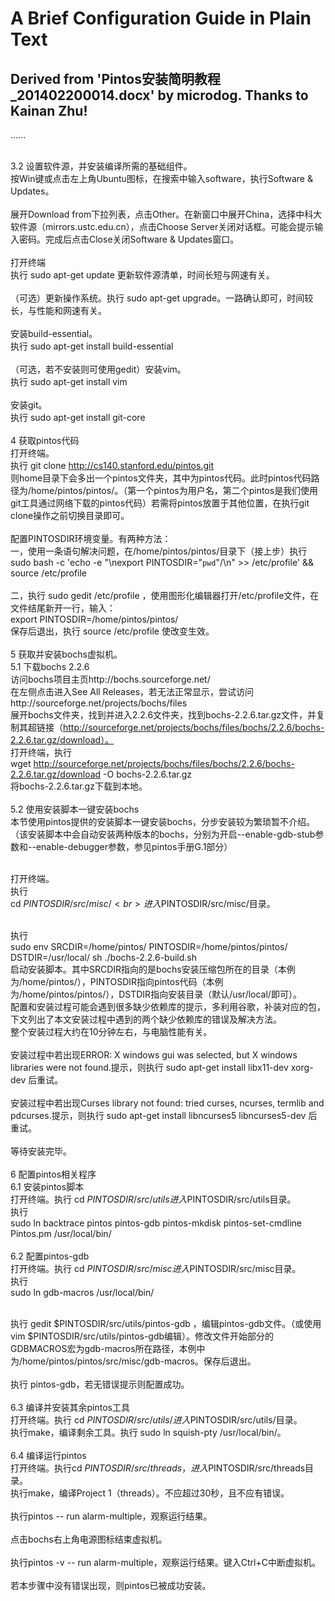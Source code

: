 A Brief Configuration Guide in Plain Text
====

Derived from 'Pintos安装简明教程_201402200014.docx' by microdog. Thanks to Kainan Zhu!
-------

......<br>

<br>3.2	设置软件源，并安装编译所需的基础组件。<br>
按Win键或点击左上角Ubuntu图标，在搜索中输入software，执行Software & Updates。<br>
 <br>
展开Download from下拉列表，点击Other。在新窗口中展开China，选择中科大软件源（mirrors.ustc.edu.cn），点击Choose Server关闭对话框。可能会提示输入密码。完成后点击Close关闭Software & Updates窗口。<br>
 <br>
打开终端<br>
执行 sudo apt-get update 更新软件源清单，时间长短与网速有关。<br>
 <br>
（可选）更新操作系统。执行 sudo apt-get upgrade。一路确认即可，时间较长，与性能和网速有关。<br>
 <br>
安装build-essential。<br>
执行 sudo apt-get install build-essential<br>
 <br>
（可选，若不安装则可使用gedit）安装vim。<br>
执行 sudo apt-get install vim<br>
 <br>
安装git。<br>
执行 sudo apt-get install git-core<br>
 <br>
4	获取pintos代码<br>
打开终端。<br>
执行 git clone http://cs140.stanford.edu/pintos.git<br>
则home目录下会多出一个pintos文件夹，其中为pintos代码。此时pintos代码路径为/home/pintos/pintos/。（第一个pintos为用户名，第二个pintos是我们使用git工具通过网络下载的pintos代码）若需将pintos放置于其他位置，在执行git clone操作之前切换目录即可。 <br>
 <br>
配置PINTOSDIR环境变量。有两种方法：<br>
一，使用一条语句解决问题，在/home/pintos/pintos/目录下（接上步）执行<br>
sudo bash -c 'echo -e "\nexport PINTOSDIR="`pwd`"/\n" >> /etc/profile' && source /etc/profile<br>
 <br>
二，执行 sudo gedit /etc/profile ，使用图形化编辑器打开/etc/profile文件，在文件结尾新开一行，输入：<br>
export PINTOSDIR=/home/pintos/pintos/<br>
保存后退出，执行 source /etc/profile 使改变生效。<br>
 <br>
5	获取并安装bochs虚拟机。<br>
5.1	下载bochs 2.2.6<br>
访问bochs项目主页http://bochs.sourceforge.net/<br>
在左侧点击进入See All Releases，若无法正常显示，尝试访问http://sourceforge.net/projects/bochs/files<br>
展开bochs文件夹，找到并进入2.2.6文件夹，找到bochs-2.2.6.tar.gz文件，并复制其超链接（http://sourceforge.net/projects/bochs/files/bochs/2.2.6/bochs-2.2.6.tar.gz/download）。<br>
打开终端，执行<br>
wget http://sourceforge.net/projects/bochs/files/bochs/2.2.6/bochs-2.2.6.tar.gz/download -O bochs-2.2.6.tar.gz<br>
将bochs-2.2.6.tar.gz下载到本地。<br>
 <br>
5.2	使用安装脚本一键安装bochs<br>
本节使用pintos提供的安装脚本一键安装bochs，分步安装较为繁琐暂不介绍。（该安装脚本中会自动安装两种版本的bochs，分别为开启--enable-gdb-stub参数和--enable-debugger参数，参见pintos手册G.1部分）<br>

<br>打开终端。<br>
执行<br>
cd $PINTOSDIR/src/misc/<br>
进入$PINTOSDIR/src/misc/目录。<br>

<br>执行<br>
sudo env SRCDIR=/home/pintos/ PINTOSDIR=/home/pintos/pintos/ DSTDIR=/usr/local/ sh ./bochs-2.2.6-build.sh<br>
启动安装脚本。其中SRCDIR指向的是bochs安装压缩包所在的目录（本例为/home/pintos/），PINTOSDIR指向pintos代码（本例为/home/pintos/pintos/），DSTDIR指向安装目录（默认/usr/local/即可）。<br>
配置和安装过程可能会遇到很多缺少依赖库的提示，多利用谷歌，补装对应的包，下文列出了本文安装过程中遇到的两个缺少依赖库的错误及解决方法。<br>
整个安装过程大约在10分钟左右，与电脑性能有关。<br>
 <br>
安装过程中若出现ERROR: X windows gui was selected, but X windows libraries were not found.提示，则执行 sudo apt-get install libx11-dev xorg-dev 后重试。<br>
 <br>
安装过程中若出现Curses library not found: tried curses, ncurses, termlib and pdcurses.提示，则执行 sudo apt-get install libncurses5 libncurses5-dev 后重试。<br>
 <br>
等待安装完毕。<br>
 <br>
6	配置pintos相关程序<br>
6.1	安装pintos脚本<br>
打开终端。执行 cd $PINTOSDIR/src/utils 进入$PINTOSDIR/src/utils目录。<br>
执行<br>
sudo ln backtrace pintos pintos-gdb pintos-mkdisk pintos-set-cmdline Pintos.pm /usr/local/bin/<br>
 <br>
6.2	配置pintos-gdb<br>
打开终端。执行 cd $PINTOSDIR/src/misc 进入$PINTOSDIR/src/misc目录。<br>
执行<br>
sudo ln gdb-macros /usr/local/bin/<br>

<br>执行 gedit $PINTOSDIR/src/utils/pintos-gdb ，编辑pintos-gdb文件。（或使用vim $PINTOSDIR/src/utils/pintos-gdb编辑）。修改文件开始部分的GDBMACROS宏为gdb-macros所在路径，本例中为/home/pintos/pintos/src/misc/gdb-macros。保存后退出。<br>
 <br>
执行 pintos-gdb，若无错误提示则配置成功。<br>
 <br>
6.3	编译并安装其余pintos工具<br>
打开终端。执行 cd $PINTOSDIR/src/utils/ 进入$PINTOSDIR/src/utils/目录。<br>
执行make，编译剩余工具。执行 sudo ln squish-pty /usr/local/bin/。<br>
 <br>
6.4	编译运行pintos<br>
打开终端。执行cd $PINTOSDIR/src/threads，进入$PINTOSDIR/src/threads目录。<br>
执行make，编译Project 1（threads）。不应超过30秒，且不应有错误。<br>
 <br>
执行pintos -- run alarm-multiple，观察运行结果。<br>
 <br>
点击bochs右上角电源图标结束虚拟机。<br>
 <br>
执行pintos -v -- run alarm-multiple，观察运行结果。键入Ctrl+C中断虚拟机。<br>
 <br>
若本步骤中没有错误出现，则pintos已被成功安装。<br>
